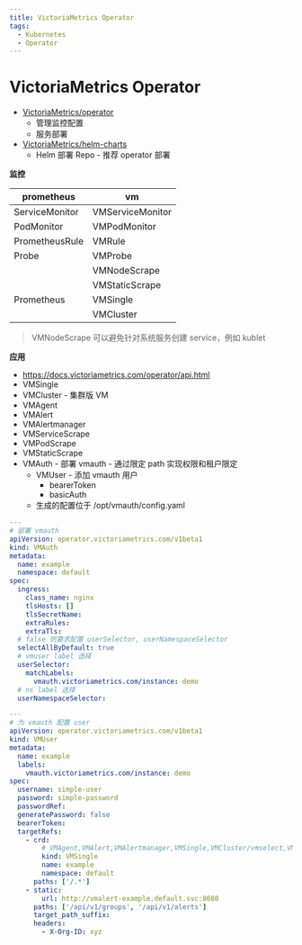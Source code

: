 ```yaml
---
title: VictoriaMetrics Operator
tags:
  - Kubernetes
  - Operator
---
```


# VictoriaMetrics Operator

- [VictoriaMetrics/operator](https://github.com/VictoriaMetrics/operator)
  - 管理监控配置
  - 服务部署
- [VictoriaMetrics/helm-charts](https://github.com/VictoriaMetrics/helm-charts)
  - Helm 部署 Repo - 推荐 operator 部署

**监控**

| prometheus     | vm               |
| -------------- | ---------------- |
| ServiceMonitor | VMServiceMonitor |
| PodMonitor     | VMPodMonitor     |
| PrometheusRule | VMRule           |
| Probe          | VMProbe          |
|                | VMNodeScrape     |
|                | VMStaticScrape   |
| Prometheus     | VMSingle         |
|                | VMCluster        |

> VMNodeScrape 可以避免针对系统服务创建 service，例如 kublet

**应用**

- https://docs.victoriametrics.com/operator/api.html
- VMSingle
- VMCluster - 集群版 VM
- VMAgent
- VMAlert
- VMAlertmanager
- VMServiceScrape
- VMPodScrape
- VMStaticScrape
- VMAuth - 部署 vmauth - 通过限定 path 实现权限和租户限定
  - VMUser - 添加 vmauth 用户
    - bearerToken
    - basicAuth
  - 生成的配置位于 /opt/vmauth/config.yaml

```yaml
---
# 部署 vmauth
apiVersion: operator.victoriametrics.com/v1beta1
kind: VMAuth
metadata:
  name: example
  namespace: default
spec:
  ingress:
    class_name: nginx
    tlsHosts: []
    tlsSecretName:
    extraRules:
    extraTls:
  # false 则要求配置 userSelector, userNamespaceSelector
  selectAllByDefault: true
  # vmuser label 选择
  userSelector:
    matchLabels:
      vmauth.victoriametrics.com/instance: demo
  # ns label 选择
  userNamespaceSelector:

---
# 为 vmauth 配置 user
apiVersion: operator.victoriametrics.com/v1beta1
kind: VMUser
metadata:
  name: example
  labels:
    vmauth.victoriametrics.com/instance: demo
spec:
  username: simple-user
  password: simple-password
  passwordRef:
  generatePassword: false
  bearerToken:
  targetRefs:
    - crd:
        # VMAgent,VMAlert,VMAlertmanager,VMSingle,VMCluster/vmselect,VMCluster/vminsert,VMCluster/vmstorage
        kind: VMSingle
        name: example
        namespace: default
      paths: ['/.*']
    - static:
        url: http://vmalert-example.default.svc:8080
      paths: ['/api/v1/groups', '/api/v1/alerts']
      target_path_suffix:
      headers:
        - X-Org-ID: xyz
```
